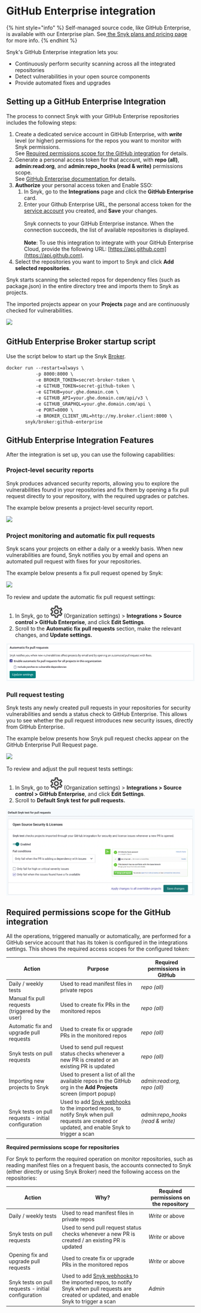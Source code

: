 # GitHub Enterprise integration

{% hint style="info" %}
Self-managed source code, like GitHub Enterprise, is available with our Enterprise plan. See[ the Snyk plans and pricing page](https://snyk.io/plans) for more info.
{% endhint %}

Snyk's GitHub Enterprise integration lets you:

* Continuously perform security scanning across all the integrated repositories
* Detect vulnerabilities in your open source components
* Provide automated fixes and upgrades

## Setting up a GitHub Enterprise Integration

The process to connect Snyk with your GitHub Enterprise repositories includes the following steps:

1. Create a dedicated service account in GitHub Enterprise, with _**write**_ level (or higher) permissions for the repos you want to monitor with Snyk permissions.\
   See [Required permissions scope for the GitHub integration](github-enterprise-integration.md#required-permissions-scope-for-the-github-integration) for details.
2. Generate a personal access token for that account, with **repo (all)**, **admin:read:org**, and **admin:repo\_hooks (read & write)** permissions scope.\
   See [GitHub Enterprise documentation ](https://docs.github.com/en/enterprise-server@2.22/github/authenticating-to-github/creating-a-personal-access-token)for details.
3. **Authorize** your personal access token and Enable SSO:
   1. In Snyk, go to the **Integrations** page and click the **GitHub Enterprise** card.
   2. Enter your Github Enterprise URL, the personal access token for the [service account](https://docs.snyk.io/features/user-and-group-management/managing-groups-and-organizations/service-accounts) you created, and **Save** your changes.\
      \
      Snyk connects to your GitHub Enterprise instance. When the connection succeeds, the list of available repositories is displayed.\
      \
      **Note**: To use this integration to integrate with your GitHub Enterprise Cloud, provide the following URL: [https://api.github.com](https://api.github.com).
4. Select the repositories you want to import to Snyk and click **Add selected repositories**.

Snyk starts scanning the selected repos for dependency files (such as package.json) in the entire directory tree and imports them to Snyk as projects.

The imported projects appear on your **Projects** page and are continuously checked for vulnerabilities.

![](<../../.gitbook/assets/which\_repos (3) (5) (9) (7) (18) (1) (1) (1) (1) (1) (1) (1) (1) (1) (1) (1) (1) (27) (1) (1) (1) (1) (1) (1) (1) (1) (1) (1) (1) (1) (1) (1) (1) (1) (1) (1) (1) (1) (1) (1) (1) (1) (1) (1) (1) (1) (1) (14).jpg>)

## GitHub Enterprise Broker startup script

Use the script below to start up the Snyk [Broker](https://docs.snyk.io/features/snyk-broker).

```
docker run --restart=always \
           -p 8000:8000 \
           -e BROKER_TOKEN=secret-broker-token \
           -e GITHUB_TOKEN=secret-github-token \
           -e GITHUB=your.ghe.domain.com \
           -e GITHUB_API=your.ghe.domain.com/api/v3 \
           -e GITHUB_GRAPHQL=your.ghe.domain.com/api \
           -e PORT=8000 \
           -e BROKER_CLIENT_URL=http://my.broker.client:8000 \
       snyk/broker:github-enterprise
```

## GitHub Enterprise Integration Features

After the integration is set up, you can use the following capabilities:

### **Project-level security reports**

Snyk produces advanced security reports, allowing you to explore the vulnerabilities found in your repositories and fix them by opening a fix pull request directly to your repository, with the required upgrades or patches.

The example below presents a project-level security report.

![](../../.gitbook/assets/project\_lvl\_security\_rpt-18july2022.png)

### **Project monitoring and automatic fix pull requests**

Snyk scans your projects on either a daily or a weekly basis. When new vulnerabilities are found, Snyk notifies you by email and opens an automated pull request with fixes for your repositories.

The example below presents a fix pull request opened by Snyk:

![](<../../.gitbook/assets/github\_fix\_pr\_cropped-14july2022 (1).png>)

To review and update the automatic fix pull request settings:

1. In Snyk, go to <img src="../../.gitbook/assets/cog_icon.png" alt="cog_icon.png" data-size="line"> (Organization settings) > **Integrations > Source control > GitHub Enterprise**, and click **Edit Settings**.
2. Scroll to the **Automatic fix pull requests** section, make the relevant changes, and **Update settings.**

![](<../../.gitbook/assets/mceclip4 (1) (2) (6) (7) (3) (1) (1) (1) (1) (1) (1) (1) (1) (1) (1) (1) (1) (1) (1) (1) (1) (1) (1) (1) (1) (1) (1) (1) (1) (1) (1) (1) (1) (1) (1) (1) (1) (1) (1) (1) (1) (1) (1) (1) (1) (1) (14).png>)

### **Pull request testing**

Snyk tests any newly created pull requests in your repositories for security vulnerabilities and sends a status check to GitHub Enterprise. This allows you to see whether the pull request introduces new security issues, directly from GitHub Enterprise.

The example below presents how Snyk pull request checks appear on the GitHub Enterprise Pull Request page.

![](<../../.gitbook/assets/pr\_testing-14july2022 (1).png>)

To review and adjust the pull request tests settings:

1. In Snyk, go to <img src="../../.gitbook/assets/cog_icon.png" alt="cog_icon.png" data-size="line"> (Organization settings) > **Integrations > Source control > GitHub Enterprise**, and click **Edit Settings**.
2. Scroll to **Default Snyk test for pull requests.**

![](<../../.gitbook/assets/image (229).png>)

## Required permissions scope for the GitHub integration

All the operations, triggered manually or automatically, are performed for a GitHub service account that has its token is configured in the integrations settings. This shows the required access scopes for the configured token:

| **Action**                                          | **Purpose**                                                                                                                                                                                     | **Required permissions in GitHub** |
| --------------------------------------------------- | ----------------------------------------------------------------------------------------------------------------------------------------------------------------------------------------------- | ---------------------------------- |
| Daily / weekly tests                                | Used to read manifest files in private repos                                                                                                                                                    | _repo (all)_                       |
| Manual fix pull requests (triggered by the user)    | Used to create fix PRs in the monitored repos                                                                                                                                                   | _repo (all)_                       |
| Automatic fix and upgrade pull requests             | Used to create fix or upgrade PRs in the monitored repos                                                                                                                                        | _repo (all)_                       |
| Snyk tests on pull requests                         | Used to send pull request status checks whenever a new PR is created or an existing PR is updated                                                                                               | _repo (all)_                       |
| Importing new projects to Snyk                      | Used to present a list of all the available repos in the GitHub org in the **Add Projects** screen (import popup)                                                                               | _admin:read:org, repo (all)_       |
| Snyk tests on pull requests - initial configuration | Used to add [Snyk webhooks ](https://docs.snyk.io/integrations/snyk-webhooks)to the imported repos, to notify Snyk when pull requests are created or updated, and enable Snyk to trigger a scan | _admin:repo\_hooks (read & write)_ |

**Required permissions scope for repositories**

For Snyk to perform the required operation on monitor repositories, such as reading manifest files on a frequent basis, the accounts connected to Snyk (either directly or using Snyk Broker) need the following access on the repositories:

| **Action**                                          | **Why?**                                                                                                                                                                                        | **Required permissions on the repository** |
| --------------------------------------------------- | ----------------------------------------------------------------------------------------------------------------------------------------------------------------------------------------------- | ------------------------------------------ |
| Daily / weekly tests                                | Used to read manifest files in private repos                                                                                                                                                    | _Write_ or above                           |
| Snyk tests on pull requests                         | Used to send pull request status checks whenever a new PR is created / an existing PR is updated                                                                                                | _Write_ or above                           |
| Opening fix and upgrade pull requests               | Used to create fix or upgrade PRs in the monitored repos                                                                                                                                        | _Write_ or above                           |
| Snyk tests on pull requests - initial configuration | Used to add [Snyk webhooks ](https://docs.snyk.io/integrations/snyk-webhooks)to the imported repos, to notify Snyk when pull requests are created or updated, and enable Snyk to trigger a scan | _Admin_                                    |
